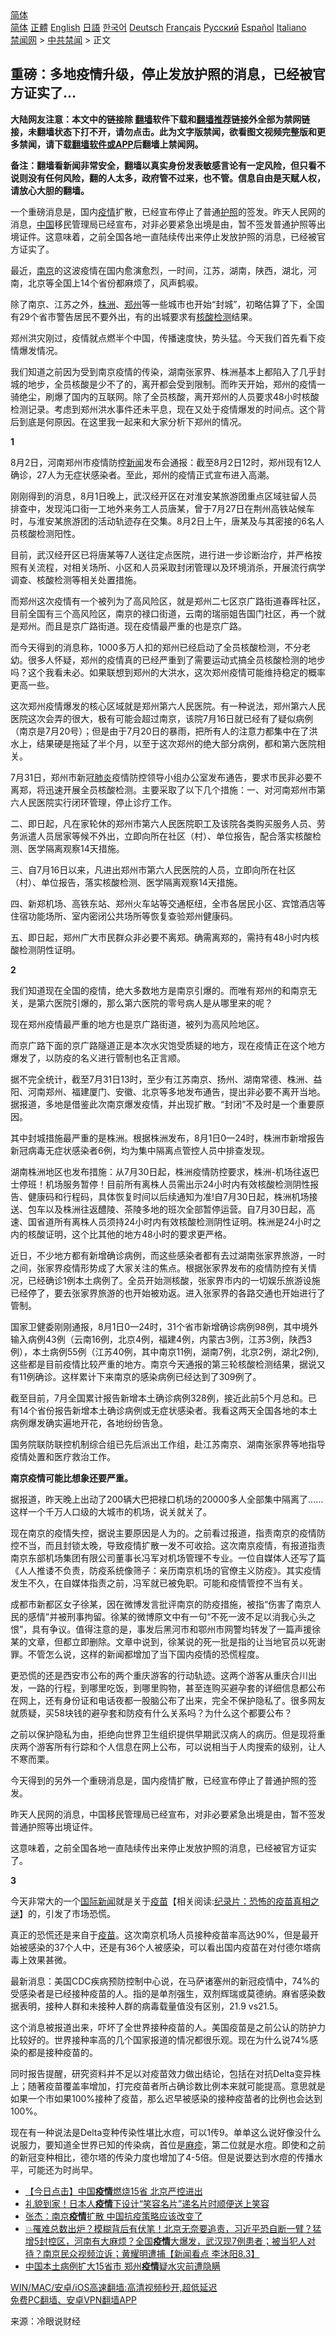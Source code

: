  <!-- 面包屑导航 --> <div class="breadcrumb"><!-- GTranslate: https://gtranslate.io/ -->  <div class="switcher notranslate">  <div class="selected">  <a href="#" onclick="return false;"> 简体</a>  </div>  <div class="option">  <a href="https://www.bannedbook.org" onclick="doGTranslate('zh-CN|zh-CN');jQuery('div.switcher div.selected a').html(jQuery(this).html());return false;" title="简体中文" class="nturl selected"> 简体</a>  <a href="https://www.bannedbook.org/zh-tw/" onclick="doGTranslate('zh-CN|zh-TW');jQuery('div.switcher div.selected a').html(jQuery(this).html());return false;" title="繁體中文" class="nturl"> 正體</a>  <a href="https://www.bannedbook.org/en/" onclick="doGTranslate('zh-CN|en');jQuery('div.switcher div.selected a').html(jQuery(this).html());return false;" title="English" class="nturl"> English</a>  <a href="https://www.bannedbook.org/ja/" onclick="doGTranslate('zh-CN|ja');jQuery('div.switcher div.selected a').html(jQuery(this).html());return false;" title="日本語" class="nturl"> 日語</a>  <a href="https://www.bannedbook.org/ko/" onclick="doGTranslate('zh-CN|ko');jQuery('div.switcher div.selected a').html(jQuery(this).html());return false;" title="한국어" class="nturl"> 한국어</a>  <a href="https://www.bannedbook.org/de/" onclick="doGTranslate('zh-CN|de');jQuery('div.switcher div.selected a').html(jQuery(this).html());return false;" title="Deutsch" class="nturl"> Deutsch</a>  <a href="https://www.bannedbook.org/fr/" onclick="doGTranslate('zh-CN|fr');jQuery('div.switcher div.selected a').html(jQuery(this).html());return false;" title="Français" class="nturl"> Français</a>  <a href="https://www.bannedbook.org/ru/" onclick="doGTranslate('zh-CN|ru');jQuery('div.switcher div.selected a').html(jQuery(this).html());return false;" title="Русский" class="nturl"> Русский</a>  <a href="https://www.bannedbook.org/es/" onclick="doGTranslate('zh-CN|es');jQuery('div.switcher div.selected a').html(jQuery(this).html());return false;" title="Español" class="nturl"> Español</a>  <a href="https://www.bannedbook.org/it/" onclick="doGTranslate('zh-CN|it');jQuery('div.switcher div.selected a').html(jQuery(this).html());return false;" title="Italiano" class="nturl"> Italiano</a>  </div>  </div>      <div class='breadcrumb-sub'><!-- Breadcrumb NavXT 6.3.0 --> <a href="https://www.bannedbook.org/" class="home">禁闻网</a> &gt; <a href="https://www.bannedbook.org/bnews/cbnews/" class="category">中共禁闻</a> &gt; 正文</div></div><h2>重磅：多地疫情升级，停止发放护照的消息，已经被官方证实了…</h2> <p class="notice"><b>大陆网友注意：本文中的链接除 <a href="https://github.com/bannedbook/fanqiang" >翻墙</a>软件下载和<a href="https://github.com/killgcd/justmysocks/blob/master/README.md">翻墙推荐</a>链接外全部为禁网链接，未翻墙状态下打不开，请勿点击。此为文字版禁闻，欲看图文视频完整版和更多禁闻，请下载<a href="https://github.com/bannedbook/fanqiang">翻墙软件或APP</a>后翻墙上禁闻网。</p><p>备注：翻墙看新闻非常安全，翻墙以真实身份发表敏感言论有一定风险，但只看不说则没有任何风险，翻的人太多，政府管不过来，也不管。信息自由是天赋人权，请放心大胆的翻墙。</b></p>  <div class="entry"> <p id="summary">一个重磅消息是，国内<a href="https://www.bannedbook.org/bnews/tag/%E7%96%AB%E6%83%85/" class="st_tag internal_tag" rel="tag" title="标签 疫情 下的日志">疫情</a>扩散，已经宣布停止了普通<a href="https://www.bannedbook.org/bnews/tag/%E6%8A%A4%E7%85%A7/" class="st_tag internal_tag" rel="tag" title="标签 护照 下的日志">护照</a>的签发。昨天人民网的消息，<span class='wp_keywordlink_affiliate'><a href="https://www.bannedbook.org/" title="中国" target="_blank">中国</a></span>移民管理局已经宣布，对非必要紧急出境是由，暂不签发普通护照等出境证件。这意味着，之前全国各地一直陆续传出来停止发放护照的消息，已经被官方证实了。</p> <p id="conimg">最近，<a href="https://www.bannedbook.org/bnews/tag/%e5%8d%97%e4%ba%ac/" class="st_tag internal_tag" rel="tag" title="标签 南京 下的日志">南京</a>的这波疫情在国内愈演愈烈，一时间，江苏，湖南，陕西，湖北，河南，北京等全国上14个省份都麻烦了，风声鹤唳。</p> <p>除了南京、江苏之外，<a href="https://www.bannedbook.org/bnews/tag/%E6%A0%AA%E6%B4%B2/" class="st_tag internal_tag" rel="tag" title="标签 株洲 下的日志">株洲</a>、<a href="https://www.bannedbook.org/bnews/tag/%e9%83%91%e5%b7%9e/" class="st_tag internal_tag" rel="tag" title="标签 郑州 下的日志">郑州</a>等一些城市也开始“封城”，初略估算了下，全国有29个省市警告居民不要外出，有的出城要求有<a href="https://www.bannedbook.org/bnews/tag/%E6%A0%B8%E9%85%B8%E6%A3%80%E6%B5%8B/" class="st_tag internal_tag" rel="tag" title="标签 核酸检测 下的日志">核酸检测</a>结果。</p> <p>郑州洪灾刚过，疫情就点燃半个中国，传播速度快，势头猛。今天我们首先看下疫情爆发情况。</p> <p>我们知道之前因为受到南京疫情的传染，湖南张家界、株洲基本上都陷入了几乎封城的地步，全员核酸是少不了的，离开都会受到限制。而昨天开始，郑州的疫情一骑绝尘，刷爆了国内的互联网。除了全员核酸，离开郑州的人员要求48小时核酸检测记录。考虑到郑州洪水事件还未平息，现在又处于疫情爆发的时间点。这个背后到底是何原因。在这里我一起来和大家分析下郑州的情况。</p> <p><strong>1</strong></p> <p>8月2日，河南郑州市疫情防控<span class='wp_keywordlink_affiliate'><a href="https://www.bannedbook.org/" title="新闻">新闻</a></span>发布会通报：截至8月2日12时，郑州现有12人确诊，27人为无症状感染者。至此，郑州的疫情正式宣布进入高潮。</p> <p>刚刚得到的消息，8月1日晚上，武汉经开区在对淮安某旅游团重点区域驻留人员排查中，发现沌口街一工地外来务工人员唐某，曾于7月27日在荆州高铁站候车时，与淮安某旅游团的活动轨迹存在交集。8月2日上午，唐某及与其密接的6名人员核酸检测阳性。</p> <p>目前，武汉经开区已将唐某等7人送往定点医院，进行进一步诊断治疗，并严格按照有关流程，对相关场所、小区和人员采取封闭管理以及环境消杀，开展流行病学调查、核酸检测等相关处置措施。</p> <p>而郑州这次疫情有一个被列为了高风险区，就是郑州二七区京广路街道春晖社区，目前全国有三个高风险区，南京的禄口街道，云南的瑞丽姐告国门社区，再一个就是郑州。而且是京广路街道。现在疫情最严重的也是京广路。</p> <p>而今天得到的消息称，1000多万人扣的郑州已经启动了全员核酸检测，不分老幼。很多人怀疑，郑州的疫情真的已经严重到了需要运动式搞全员核酸检测的地步吗？这个我看未必。如果联想到郑州的大洪水，这次郑州疫情可能维持稳定的概率更高一些。</p>  <p>这次郑州疫情爆发的核心区域就是郑州第六人民医院。有一种说法，郑州第六人民医院这次会弄的很大，极有可能会超过南京，该院7月16日就已经有了疑似病例（南京是7月20号）；但是由于7月20日的暴雨，把所有人的注意力都集中在了洪水上，结果硬是拖延了半个月，以至于这次郑州的绝大部分病例，都和第六医院相关。</p> <p>7月31日，郑州市新冠<a href="https://www.bannedbook.org/bnews/tag/%e8%82%ba%e7%82%8e/" class="st_tag internal_tag" rel="tag" title="标签 肺炎 下的日志">肺炎</a>疫情防控领导小组办公室发布通告，要求市民非必要不离郑，将迅速开展全员核酸检测。主要采取了以下几个措施：一、对河南郑州市第六人民医院实行闭环管理，停止诊疗工作。</p> <p>二、即日起，凡在家轮休的郑州市第六人民医院职工及该院各类购买服务人员、劳务派遣人员居家等候不外出，立即向所在社区（村）、单位报告，配合落实核酸检测、医学隔离观察14天措施。</p> <p>三、自7月16日以来，凡进出郑州市第六人民医院的人员，立即向所在社区（村）、单位报告，落实核酸检测、医学隔离观察14天措施。</p> <p>四、新郑机场、高铁东站、郑州火车站等交通枢纽，全市各居民小区、宾馆酒店等住宿功能场所、室内密闭公共场所等恢复查验郑州健康码。</p> <p>五、即日起，郑州广大市民群众非必要不离郑。确需离郑的，需持有48小时内核酸检测阴性证明。</p> <p><strong>2</strong></p> <p>我们知道现在全国的疫情，绝大多数地方是南京引爆的。而唯有郑州的和南京无关，是第六医院引爆的，那么第六医院的零号病人是从哪里来的呢？</p> <p>现在郑州疫情最严重的地方也是京广路街道，被列为高风险地区。</p> <p>而京广路下面的京广路隧道正是本次水灾饱受质疑的地方，现在疫情正在这个地方爆发了，以防疫的名义进行管制也名正言顺。</p> <p>据不完全统计，截至7月31日13时，至少有江苏南京、扬州、湖南常德、株洲、益阳、河南郑州、福建厦门、安徽、北京等多地发布通告，提出非必要不离开当地。据报道，多地是借鉴此次南京爆发疫情，并出现扩散。“封闭”不及时是一个重要原因。</p>  <p>其中封城措施最严重的是株洲。根据株洲发布，8月1日0—24时，株洲市新增报告新冠病毒无症状感染者6例，均为集中隔离点管控人员中排查发现。</p> <p>湖南株洲地区也发布措施：从7月30日起，株洲疫情防控要求，株洲-机场往返巴士停班！机场服务暂停！目前所有离株人员需出示24小时内有效核酸检测阴性报告、健康码和行程码，具体恢复时间以后续通知为准!自7月30日起，株洲机场接送、包车以及株洲往返醴陵、茶陵多地的班次全部暂停运营。自7月30日起，高速、国省道所有离株人员须持24小时内有效核酸检测阴性证明。株洲是24小时之内的核酸证明，这个比其他的地方48小时的要求更严格。</p> <p>近日，不少地方都有新增确诊病例，而这些感染者都有去过湖南张家界旅游，一时之间，张家界疫情形势成了大家关注的焦点。根据张家界发布的疫情防控有关情况，已经确诊1例本土病例了。全员开始测核酸，张家界市内的一切娱乐旅游设施已经停了，要去张家界旅游的也开始被劝返。进入张家界的各路交通也开始进行了管制。</p> <p>国家卫健委刚刚通报，8月1日0—24时，31个省市新增确诊病例98例，其中境外输入病例43例（云南16例，北京4例，福建4例，内蒙古3例，江苏3例，陕西3例），本土病例55例（江苏40例，其中南京11例，湖南7例，北京2例，湖北2例),这些都是目前疫情比较严重的地方。南京今天通报的第三轮核酸检测结果，据说又有11例确诊。这样累计下来南京的感染病例已经达到了309例了。</p> <p>截至目前，7月全国累计报告新增本土确诊病例328例，接近此前5个月总和。已有14个省份报告新增本土确诊病例或无症状感染者。我看这两天全国各地的本土病例爆发确实遍地开花，各地纷纷告急。</p> <p>国务院联防联控机制综合组已先后派出工作组，赴江苏南京、湖南张家界等地指导疫情处置和医疗救治工作。</p> <p><strong>南京疫情可能比想象还要严重。</strong></p> <p>据报道，昨天晚上出动了200辆大巴把禄口机场的20000多人全部集中隔离了……这样一个千万人口级的大城市的机场，说关就关了。</p> <p>现在南京的疫情失控，据说主要原因是人为的。之前看过报道，指责南京的疫情防控不当，而且封锁太晚，导致疫情扩散一发不可收拾。这次南京疫情，有报道指责南京东部机场集团有限公司董事长冯军对机场管理不专业。一位自媒体人还写了篇《人人推诿不负责，防疫系统像筛子：亲历南京机场的官僚主义防疫》。其实疫情发生不久，在自媒体指责之前，冯军就已被免职。可能和疫情管控不当有关。</p> <p>成都市新都区女子徐某，因在微博发言批评南京的防疫措施，被指“伤害了南京人民的感情”并被刑事拘留。徐某的微博原文中有一句“不死一波不足以消我心头之恨”，具有争议。值得注意的是，事发后黑河市和鄂州市网警均转发了一篇声援徐某的文章，但都立即删除。文章中说到，徐某说的死一批是指的让当地官员以死谢罪。不管怎么说，这样的新闻都增加了当下国内疫情的恐慌程度。</p> <p>更恐慌的还是西安市公布的两个重庆游客的行动轨迹。这两个游客从重庆合川出发，一路的行程，到哪里吃饭，到哪里购物，甚至连购买避孕套的详细信息都公布在网上，还有身份证和电话夜都一股脑公布了出来，完全不保护隐私了。很多网友就质疑，买58块钱的避孕套和防疫有什么关系吗？为什么这个都要公布？</p>  <p>之前以保护隐私为由，拒绝向世界卫生组织提供早期武汉病人的病历。但是现将重庆两个游客所有行踪和个人信息在网上公布，可以说相当于人肉搜索的级别，让人不寒而栗。</p> <p>今天得到的另外一个重磅消息是，国内疫情扩散，已经宣布停止了普通护照的签发。</p> <p>昨天人民网的消息，中国移民管理局已经宣布，对非必要紧急出境是由，暂不签发普通护照等出境证件。</p> <p>这意味着，之前全国各地一直陆续传出来停止发放护照的消息，已经被官方证实了。</p> <p><strong>3</strong></p> <p>今天非常大的一个<span class='wp_keywordlink_affiliate'><a href="https://www.bannedbook.org/bnews/worldnews/" title="国际新闻" target="_blank">国际新闻</a></span>就是关于<span class='wp_keywordlink'><a href="https://www.bannedbook.org/bnews/tculture/20160630/551027.html" title="疫苗" target="_blank">疫苗</a></span>【相关阅读:<a href='https://www.bannedbook.org/bnews/topimagenews/20180408/925060.html' target='_blank'>纪录片：恐怖的疫苗真相之谜</a>】的，引发了市场恐慌。</p> <p>真正的恐慌还是来自于<a href="https://www.bannedbook.org/bnews/tag/%e7%96%ab%e8%8b%97/" class="st_tag internal_tag" rel="tag" title="标签 疫苗 下的日志">疫苗</a>。这次南京机场人员接种疫苗率高达90%，但是最开始被感染的37个人中，还是有36个人被感染，可以看出国内疫苗在对付德尔塔病毒上效果甚微。</p> <p>最新消息：美国CDC疾病预防控制中心说，在马萨诸塞州的新冠疫情中，74%的受感染者是已经接种疫苗的人。指的是单剂强生，双剂辉瑞或莫德纳。麻省感染数据表明，接种人群和未接种人群的病毒载量值没有区别，21.9 vs21.5。</p> <p>这个消息被报道出来，吓坏了全世界接种疫苗的人。美国疫苗是之前公认的防护力比较好的。世界接种率高的几个国家报道的情况都很乐观。现在为什么说74%感染的都是接种疫苗的。</p> <p>同时报告提醒，研究资料并不足以对疫苗效力做出结论，包括在对抗Delta变异株上；随著疫苗覆盖率增加，打完疫苗者所占确诊数比例本来就可能提高。意思就是如果一个市如果100%接种了疫苗，那么迟早被感染的接种疫苗者的比例也会达到100%。</p> <p>现在有一种说法是Delta变种传染性堪比水痘，可以1传9。单单这么说好像没什么说服力，要知道全世界已知的传染病，首位是<a href="https://www.bannedbook.org/bnews/tag/%e9%ba%bb%e7%96%b9/" class="st_tag internal_tag" rel="tag" title="标签 麻疹 下的日志">麻疹</a>，第二位就是水痘。即使和之前的新冠变种相比，德尔塔的传染力度也增加了4-5倍。但是说要达到水痘的传播水平，可能还为时尚早。</p>  <ul class='op-related-articles' title='相关阅读'> <li><a href='https://www.bannedbook.org/bnews/bannedvideo/20210803/1599268.html' target='_blank'>【今日点击】中国<b>疫情</b>燃烧15省 北京严控进出</a></li> <li><a href='https://www.bannedbook.org/bnews/funmedia/20210803/1599256.html' target='_blank'>礼貌到家！日本人<b>疫情</b>下设计“笑容名片”递名片时顺便送上笑容</a></li> <li><a href='https://www.bannedbook.org/bnews/baitai/20210803/1599247.html' target='_blank'>张杰：南京<b>疫情</b>扩散 中国抗疫策略应该改变了</a></li> <li><a href='https://www.bannedbook.org/bnews/bannedvideo/20210803/1599190.html' target='_blank'>💥罹难总数出炉？模糊背后有伏笔！北京无奈要追责，习近平恐自断一臂？猛增5封控区，河南有大麻烦？全国<b>疫情</b>大爆发，武汉现7例患者；被当犯人对待？南京民众视频泣诉；黄耀明遭捕【新闻看点 李沐阳8.3】</a></li> <li><a href='https://www.bannedbook.org/bnews/taiwannews/20210803/1599187.html' target='_blank'>中国本土病例扩大15省市 郑州<b>疫情</b>疑水灾前遭隐瞒</a></li> </ul> <p class="texttj"> <a href="https://github.com/bannedbook/fanqiang/wiki/V2ray%E6%9C%BA%E5%9C%BA" target="_blank">WIN/MAC/安卓/iOS高速翻墙:高清视频秒开,超低延迟</a><br/> <a href="https://github.com/bannedbook/fanqiang/wiki/%E7%A6%81%E9%97%BB%E7%BD%91%E5%AE%89%E5%8D%93%E7%BF%BB%E5%A2%99%E6%96%B0%E9%97%BBAPP" target="_blank">免费PC翻墙、安卓VPN翻墙APP</a></p><p> 来源：冷眼说财经 </p><a name='sharetosocial'></a>  <div style="margin-bottom:5px;padding-bottom:5px;clear:both"> <div id="archive-pix-1" class="banner-ads"> <!-- AuctionX Display platform tag START --> <div id="26318x728x90x621x_ADSLOT2" clicktrack="%%CLICK_URL_ESC%%"></div> <!-- AuctionX Display platform tag END --> </div> <div id="archive-pix-2" class="banner-ads"> <!-- AuctionX Display platform tag START --> <div id="26315x300x250x621x_ADSLOT2" clicktrack="%%CLICK_URL_ESC%%"></div> <!-- AuctionX Display platform tag END --> </div> </div>  <div id="archive-pix-1" class="banner-ads"> <!-- AuctionX Display platform tag START --> <div id="26318x728x90x621x_ADSLOT3" clicktrack="%%CLICK_URL_ESC%%"></div> <!-- AuctionX Display platform tag END --> </div> </div><!--END ENTRY--> 